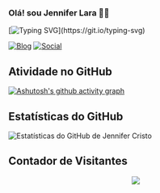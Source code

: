 ### Olá! sou Jennifer Lara 👋🏽
[![Typing SVG](https://readme-typing-svg.herokuapp.com?color=2E2E2E&vCenter=true&lines=Ol%C3%A1%2C+Mundo!;Bem-vindo+ao+meu+perfil+do+GitHub!)](https://git.io/typing-svg)

[![Blog](https://img.shields.io/website-up-down-green-red/http/monip.org.svg)](https://jenniferlara.tech/)            [![Social](https://img.shields.io/badge/LinkedIn-0077B5?style=for-the-badge&logo=linkedin&logoColor=white)](https://www.linkedin.com/in/jennifer-de-lara/)


## Atividade no GitHub

[![Ashutosh's github activity graph](https://github-readme-activity-graph.vercel.app/graph?username=jennif8r&bg_color=0f4c75&color=d3d3d3&line=ff00ff&point=403d3d&area=true&hide_border=true)](https://github.com/ashutosh00710/github-readme-activity-graph)

## Estatísticas do GitHub

![Estatísticas do GitHub de Jennifer Cristo](https://github-readme-stats.vercel.app/api?username=jennif8r&show_icons=true&theme=radical)


## Contador de Visitantes
<p align="center"> <img aling="center" src="https://profile-counter.glitch.me/@jennif8r/count.svg" /></p>



